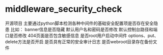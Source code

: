 # middleware_security_check
开源项目
主要通过python脚本检测各种中间件的基础安全配置项是否存在安全隐患
比如：
banner信息是否隐藏
默认用户名和密码是否修改
默认控制台路径和端口是否修改
404页面是否包含敏感信息
是否root用户启动中间件
options、put、delete方法是否开启
是否具有正常的安全审计日志
是否webroot目录存在备份文件
